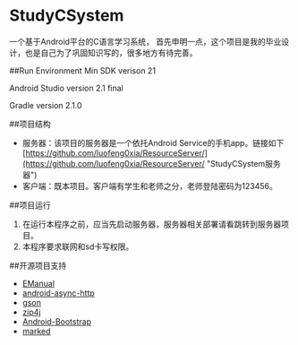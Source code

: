 # StudyCSystem
一个基于Android平台的C语言学习系统，
首先申明一点，这个项目是我的毕业设计，也是自己为了巩固知识写的，很多地方有待完善。

##Run Environment
Min SDK verison 21

Android Studio version 2.1 final

Gradle version 2.1.0

##项目结构
* 服务器：该项目的服务器是一个依托Android Service的手机app。链接如下[https://github.com/luofeng0xia/ResourceServer/](https://github.com/luofeng0xia/ResourceServer/ "StudyCSystem服务器")
* 客户端：既本项目。客户端有学生和老师之分，老师登陆密码为123456。

##项目运行
1. 在运行本程序之前，应当先启动服务器，服务器相关部署请看跳转到服务器项目。
2. 本程序要求联网和sd卡写权限。

##开源项目支持
- [EManual](https://github.com/emanual) 
- [android-async-http](https://github.com/loopj/android-async-http)
- [gson](https://code.google.com/p/google-gson/)
- [zip4j](http://www.lingala.net/zip4j/)
- [Android-Bootstrap](https://github.com/Bearded-Hen/Android-Bootstrap)
- [marked](https://github.com/chjj/marked)





